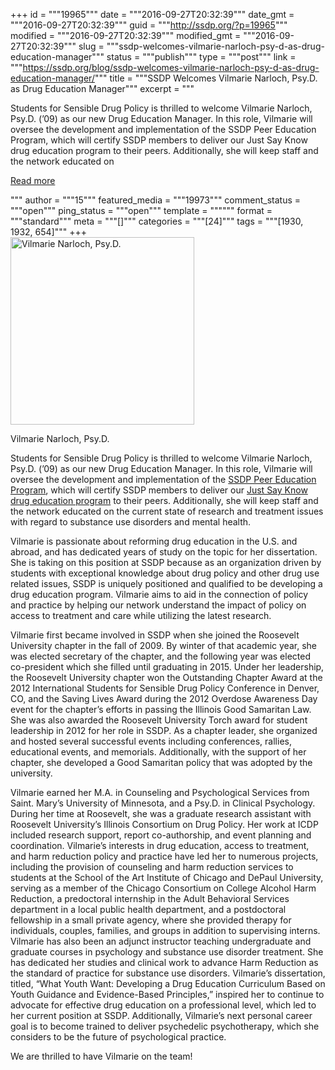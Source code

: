 +++
id = """19965"""
date = """2016-09-27T20:32:39"""
date_gmt = """2016-09-27T20:32:39"""
guid = """http://ssdp.org/?p=19965"""
modified = """2016-09-27T20:32:39"""
modified_gmt = """2016-09-27T20:32:39"""
slug = """ssdp-welcomes-vilmarie-narloch-psy-d-as-drug-education-manager"""
status = """publish"""
type = """post"""
link = """https://ssdp.org/blog/ssdp-welcomes-vilmarie-narloch-psy-d-as-drug-education-manager/"""
title = """SSDP Welcomes Vilmarie Narloch, Psy.D. as Drug Education Manager"""
excerpt = """<p>Students for Sensible Drug Policy is thrilled to welcome Vilmarie Narloch, Psy.D. (&#8217;09) as our new Drug Education Manager. In this role, Vilmarie will oversee the development and implementation of the SSDP Peer Education Program, which will certify SSDP members to deliver our Just Say Know drug education program to their peers. Additionally, she will keep staff and the network educated on</p>
<div class="h10"></div>
<p><a class="more-link2 flat" href="https://ssdp.org/blog/ssdp-welcomes-vilmarie-narloch-psy-d-as-drug-education-manager/">Read more</a></p>
"""
author = """15"""
featured_media = """19973"""
comment_status = """open"""
ping_status = """open"""
template = """"""
format = """standard"""
meta = """[]"""
categories = """[24]"""
tags = """[1930, 1932, 654]"""
+++
<div id="attachment_19973" style="width: 304px" class="wp-caption alignright"><img class="size-medium wp-image-19973" src="http://ssdp.org/assets/184770900701866.IgPSD1TItWrAtkFVbLZf_height640-294x300.png" alt="Vilmarie Narloch, Psy.D." width="294" height="300" /><p class="wp-caption-text">Vilmarie Narloch, Psy.D.</p></div>

<span data-sheets-value="{&quot;1&quot;:2,&quot;2&quot;:&quot;Vilmarie ('09) is the Drug Education Manager at Students for Sensible Drug Policy. In this role, Vilmarie oversees the development and implementation of the SSDP Peer Education program, which is a training program for SSDP Members to become certified to deliver our drug education program, Just Say Know, to their peers. Vilmarie is passionate about reforming drug education in the U.S. and abroad, and has dedicated years of study on the topic for her dissertation. Vilmarie has taken on this position because as an organization driven by students with exceptional knowledge on drug policy and other drug use related issues, SSDP is uniquely positioned and qualified to be developing a drug education program. Additionally, Vilmarie educates staff and the network on the current state of research and treatment issues with regard to substance use disorders and mental health. Vilmarie aims to aid in the connection of policy and practice by helping our network understand the impact of policy on access to treatment and care while utilizing the latest research.&quot;}" data-sheets-userformat="{&quot;2&quot;:769,&quot;3&quot;:{&quot;1&quot;:0},&quot;11&quot;:4,&quot;12&quot;:0}">Students for Sensible Drug Policy is thrilled to welcome Vilmarie Narloch, Psy.D. (&#8217;09) as our new Drug Education Manager. In this role, Vilmarie will oversee the development and implementation of the <a href="http://ssdp.org/campaigns/peer-education-program/">SSDP Peer Education Program</a>, which will certify SSDP members to deliver our <a href="http://ssdp.org/news/blog/tag/just-say-know/">Just Say Know drug education program</a> to their peers. Additionally, she will keep staff and the network educated on the current state of research and treatment issues with regard to substance use disorders and mental health. </span>

<span data-sheets-value="{&quot;1&quot;:2,&quot;2&quot;:&quot;Vilmarie ('09) is the Drug Education Manager at Students for Sensible Drug Policy. In this role, Vilmarie oversees the development and implementation of the SSDP Peer Education program, which is a training program for SSDP Members to become certified to deliver our drug education program, Just Say Know, to their peers. Vilmarie is passionate about reforming drug education in the U.S. and abroad, and has dedicated years of study on the topic for her dissertation. Vilmarie has taken on this position because as an organization driven by students with exceptional knowledge on drug policy and other drug use related issues, SSDP is uniquely positioned and qualified to be developing a drug education program. Additionally, Vilmarie educates staff and the network on the current state of research and treatment issues with regard to substance use disorders and mental health. Vilmarie aims to aid in the connection of policy and practice by helping our network understand the impact of policy on access to treatment and care while utilizing the latest research.&quot;}" data-sheets-userformat="{&quot;2&quot;:769,&quot;3&quot;:{&quot;1&quot;:0},&quot;11&quot;:4,&quot;12&quot;:0}">Vilmarie is passionate about reforming drug education in the U.S. and abroad, and has dedicated years of study on the topic for her dissertation. She is taking on this position at SSDP because as an organization driven by students with exceptional knowledge about drug policy and other drug use related issues, SSDP is uniquely positioned and qualified to be developing a drug education program. Vilmarie aims to aid in the connection of policy and practice by helping our network understand the impact of policy on access to treatment and care while utilizing the latest research.</span>

Vilmarie first became involved in SSDP when she joined the Roosevelt University chapter in the fall of 2009. By winter of that academic year, she was elected secretary of the chapter, and the following year was elected co-president which she filled until graduating in 2015. Under her leadership, the Roosevelt University chapter won the Outstanding Chapter Award at the 2012 International Students for Sensible Drug Policy Conference in Denver, CO, and the Saving Lives Award during the 2012 Overdose Awareness Day event for the chapter’s efforts in passing the Illinois Good Samaritan Law. She was also awarded the Roosevelt University Torch award for student leadership in 2012 for her role in SSDP. As a chapter leader, she organized and hosted several successful events including conferences, rallies, educational events, and memorials. Additionally, with the support of her chapter, she developed a Good Samaritan policy that was adopted by the university.

Vilmarie earned her M.A. in Counseling and Psychological Services from Saint. Mary&#8217;s University of Minnesota, and a Psy.D. in Clinical Psychology. During her time at Roosevelt, she was a graduate research assistant with Roosevelt University’s Illinois Consortium on Drug Policy. Her work at ICDP included research support, report co-authorship, and event planning and coordination. Vilmarie’s interests in drug education, access to treatment, and harm reduction policy and practice have led her to numerous projects, including the provision of counseling and harm reduction services to students at the School of the Art Institute of Chicago and DePaul University, serving as a member of the Chicago Consortium on College Alcohol Harm Reduction, a predoctoral internship in the Adult Behavioral Services department in a local public health department, and a postdoctoral fellowship in a small private agency, where she provided therapy for individuals, couples, families, and groups in addition to supervising interns. Vilmarie has also been an adjunct instructor teaching undergraduate and graduate courses in psychology and substance use disorder treatment. She has dedicated her studies and clinical work to advance Harm Reduction as the standard of practice for substance use disorders. Vilmarie&#8217;s dissertation, titled, &#8220;What Youth Want: Developing a Drug Education Curriculum Based on Youth Guidance and Evidence-Based Principles,&#8221; inspired her to continue to advocate for effective drug education on a professional level, which led to her current position at SSDP. Additionally, Vilmarie’s next personal career goal is to become trained to deliver psychedelic psychotherapy, which she considers to be the future of psychological practice.

We are thrilled to have Vilmarie on the team!

